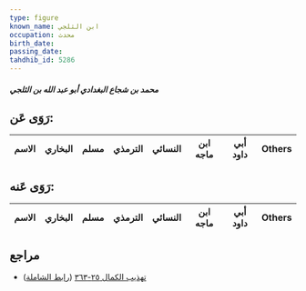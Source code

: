 ```yaml
---
type: figure
known_name: ابن الثلجي
occupation: محدث
birth_date:
passing_date:
tahdhib_id: 5286
---
```

##### محمد بن شجاع البغدادي أبو عبد الله بن الثلجي

## رَوَى عَن:
| الاسم | البخاري | مسلم | الترمذي | النسائي | ابن ماجه | أبي داود | Others |
| ----- | ------- | ---- | ------- | ------- | -------- | -------- | ------ |
## رَوَى عَنه:
| الاسم | البخاري | مسلم | الترمذي | النسائي | ابن ماجه | أبي داود | Others |
| ----- | ------- | ---- | ------- | ------- | -------- | -------- | ------ |
## مراجع
- [تهذيب الكمال ٢٥-٣٦٣](obsidian://open?vault=Tahdhib-al-Kamal&file=Figures/٥٢٨٦-محمد%20بن%20شجاع%20البغدادي%20أبو%20عبد%20الله%20بن%20الثلجي) ([رابط الشاملة](https://shamela.ws/book/3722/13456))